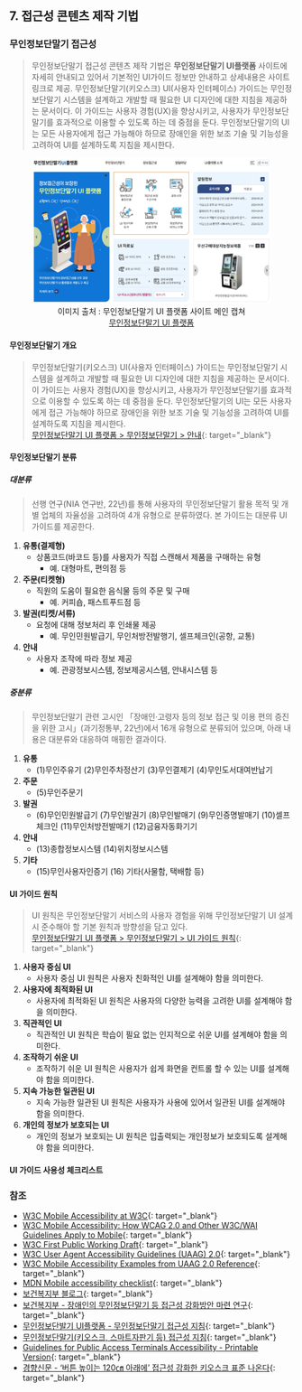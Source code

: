 ## 7. 접근성 콘텐츠 제작 기법

### 무인정보단말기 접근성
> 무인정보단말기 접근성 콘텐츠 제작 기법은 **무인정보단말기 UI플랫폼** 사이트에 자세히 안내되고 있어서 기본적인 UI가이드 정보만 안내하고 상세내용은 사이트 링크로 제공. 
무인정보단말기(키오스크) UI(사용자 인터페이스) 가이드는 무인정보단말기 시스템을 설계하고 개발할 때 필요한 UI 디자인에 대한 지침을 제공하는 문서이다. 이 가이드는 사용자 경험(UX)을 향상시키고, 사용자가 무인정보단말기를 효과적으로 이용할 수 있도록 하는 데 중점을 둔다. 무인정보단말기의 UI는 모든 사용자에게 접근 가능해야 하므로 장애인을 위한 보조 기술 및 기능성을 고려하여 UI를 설계하도록 지침을 제시한다.

<figure aria-hidden="true" style="text-align:center">
   <img src="./../images/kiosk/kioskui.or.kr.jpg" alt="무인정보단말기 UI 플랫폼 사이트 메인">
   <figcaption>
      이미지 출처 : 무인정보단말기 UI 플랫폼 사이트 메인 캡쳐<br>
      <a href="https://www.kioskui.or.kr/index.do" target="_blank" title="새 창 열림">무인정보단말기 UI 플랫폼</a>   
   </figcaption>
</figure>

#### 무인정보단말기 개요
> 무인정보단말기(키오스크) UI(사용자 인터페이스) 가이드는 무인정보단말기 시스템을 설계하고 개발할 때 필요한 UI 디자인에 대한 지침을 제공하는 문서이다. 이 가이드는 사용자 경험(UX)을 향상시키고, 사용자가 무인정보단말기를 효과적으로 이용할 수 있도록 하는 데 중점을 둔다. 무인정보단말기의 UI는 모든 사용자에게 접근 가능해야 하므로 장애인을 위한 보조 기술 및 기능성을 고려하여 UI를 설계하도록 지침을 제시한다.   
[무인정보단말기 UI 플랫폼 > 무인정보단말기 > 안내](https://www.kioskui.or.kr/index.do?menu_id=00001026&servletPath=%2Findex.do){: target="_blank"}

#### 무인정보단말기 분류
#####  대분류
> 선행 연구(NIA 연구반, 22년)를 통해 사용자의 무인정보단말기 활용 목적 및 개별 업체의 자율성을 고려하여 4개 유형으로 분류하였다. 본 가이드는 대분류 UI 가이드를 제공한다.

1. **유통(결제형)**   
   - 상품코드(바코드 등)를 사용자가 직접 스캔해서 제품을 구매하는 유형   
     * 예. 대형마트, 편의점 등   
2. **주문(티켓형)**   
   - 직원의 도움이 필요한 음식물 등의 주문 및 구매   
     * 예. 커피숍, 패스트푸드점 등   
3. **발권(티켓/서류)**   
   - 요청에 대해 정보처리 후 인쇄물 제공   
     * 예. 무인민원발급기, 무인처방전발행기, 셀프체크인(공항, 교통)   
4. **안내**   
   - 사용자 조작에 따라 정보 제공   
     * 예. 관광정보시스템, 정보제공시스템, 안내시스템 등   

#####  중분류
> 무인정보단말기 관련 고시인 「장애인·고령자 등의 정보 접근 및 이용 편의 증진을 위한 고시」(과기정통부, 22년)에서 16개 유형으로 분류되어 있으며, 아래 내용은 대분류와 대응하여 매핑한 결과이다.   

1. **유통**   
   - (1)무인주유기 (2)무인주차정산기 (3)무인결제기 (4)무인도서대여반납기      
2. **주문**   
   - (5)무인주문기   
3. **발권**   
   - (6)무인민원발급기 (7)무인발권기 (8)무인발매기 (9)무인증명발매기 (10)셀프체크인 (11)무인처방전발매기 (12)금융자동화기기   
4. **안내**   
   - (13)종합정보시스템 (14)위치정보시스템   
5. **기타**   
   - (15)무인사용자인증기 (16) 기타(사물함, 택배함 등)   


#### UI 가이드 원칙
> UI 원칙은 무인정보단말기 서비스의 사용자 경험을 위해 무인정보단말기 UI 설계 시 준수해야 할 기본 원칙과 방향성을 담고 있다.   
[무인정보단말기 UI 플랫폼 > 무인정보단말기 > UI 가이드 원칙](https://www.kioskui.or.kr/index.do?menu_id=00001210){: target="_blank"}   

1. **사용자 중심 UI**   
   - 사용자 중심 UI 원칙은 사용자 친화적인 UI를 설계해야 함을 의미한다.   
2. **사용자에 최적화된 UI**   
   - 사용자에 최적화된 UI 원칙은 사용자의 다양한 능력을 고려한 UI를 설계해야 함을 의미한다.   
3. **직관적인 UI**   
   - 직관적인 UI 원칙은 학습이 필요 없는 인지적으로 쉬운 UI를 설계해야 함을 의미한다.   
4. **조작하기 쉬운 UI**   
   - 조작하기 쉬운 UI 원칙은 사용자가 쉽게 화면을 컨트롤 할 수 있는 UI를 설계해야 함을 의미한다.   
5. **지속 가능한 일관된 UI**   
   - 지속 가능한 일관된 UI 원칙은 사용자가 사용에 있어서 일관된 UI를 설계해야 함을 의미한다.   
6. **개인의 정보가 보호되는 UI**   
   - 개인의 정보가 보호되는 UI 원칙은 입출력되는 개인정보가 보호되도록 설계해야 함을 의미한다.   

#### UI 가이드 사용성 체크리스트




### 참조
- [W3C Mobile Accessibility at W3C](https://www.w3.org/WAI/standards-guidelines/mobile/){: target="_blank"}   
- [W3C Mobile Accessibility: How WCAG 2.0 and Other W3C/WAI Guidelines Apply to Mobile](https://www.w3.org/TR/mobile-accessibility-mapping/){: target="_blank"}    
- [W3C First Public Working Draft](https://www.w3.org/news/2015/first-public-working-draft-performance-timeline-level-2/){: target="_blank"}    
- [W3C User Agent Accessibility Guidelines (UAAG) 2.0](https://www.w3.org/TR/UAAG20/){: target="_blank"}   
- [W3C Mobile Accessibility Examples from UAAG 2.0 Reference](https://www.w3.org/TR/IMPLEMENTING-UAAG20/mobile.html){: target="_blank"}   
- [MDN Mobile accessibility checklist](https://developer.mozilla.org/en-US/docs/Web/Accessibility/Mobile_accessibility_checklist){: target="_blank"}   
- [보건복지부 블로그](https://blog.naver.com/prologue/PrologueList.naver?blogId=mohw2016){: target="_blank"}   
- [보건복지부 - 장애인의 무인정보단말기 등 접근성 강화방안 마련 연구](https://www.mohw.go.kr/synap/doc.html?fn=1635730805506_20211101104005.pdf&rs=/upload/result/202405/){: target="_blank"}   
- [무인정보단발기 UI플랫폼 - 무인정보단말기 접근성 지침](https://www.kioskui.or.kr/index.do?menu_id=00000985){: target="_blank"}   
- [무인정보단말기(키오스크, 스마트자판기 등) 접근성 지침](https://standard.go.kr/KSCI/standardIntro/getStandardSearchView.do?menu19&topMenuId=502&upperMenuId=503&ksNo=KSX9211&tmprKsNo=KS_X_NEW_2015_1845&reformNo=01){: target="_blank"}   
- [Guidelines for Public Access Terminals Accessibility - Printable Version](https://mada.org.qa/wp-content/uploads/2020/01/Ireland-Guidelines-for-Public-Access-Terminals-Accessibility.pdf){: target="_blank"}   
- [경향신문 - ‘버튼 높이는 120㎝ 아래에’ 접근성 강화한 키오스크 표준 나온다](https://www.khan.co.kr/economy/market-trend/article/202109231513001#csidxf8d9d8b51bed28bbb4fad083122f3af){: target="_blank"}   

